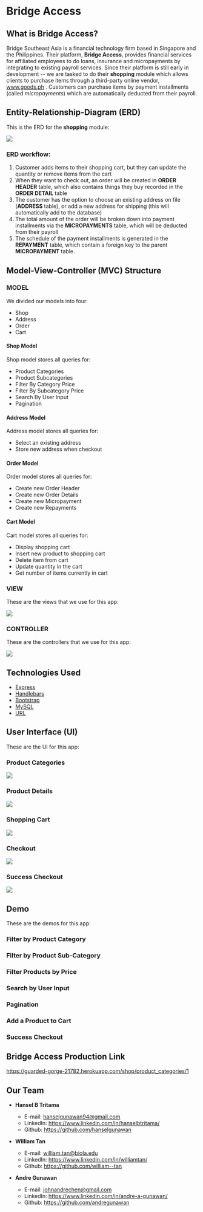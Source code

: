 # Bridge Access
## What is Bridge Access?
Bridge Southeast Asia is a financial technology firm based in Singapore and the Philippines. Their platform, **Bridge Access**, provides financial services for affiliated employees to do loans, insurance and micropayments by integrating to existing payroll services.
Since their platform is still early in development -- we are tasked to do their **shopping** module which allows clients to purchase items through a third-party online vendor, www.goods.ph . Customers can purchase items by payment installments (called *micropayments*) which are automatically deducted from their payroll.
## Entity-Relationship-Diagram (ERD)
This is the ERD for the **shopping** module:

![](https://imgur.com/gbYEkz9.png)

### ERD workflow:
1. Customer adds items to their shopping cart, but they can update the quantity or remove items from the cart
2. When they want to check out, an order will be created in **ORDER HEADER** table, which also contains things they buy recorded in the **ORDER DETAIL** table
3. The customer has the option to choose an existing address on file (**ADDRESS** table), or add a new address for shipping (this will automatically add to the database)
4. The total amount of the order will be broken down into payment installments via the **MICROPAYMENTS** table, which will be deducted from their payroll
5. The schedule of the payment installments is generated in the **REPAYMENT** table, which contain a foreign key to the parent **MICROPAYMENT** table.


## Model-View-Controller (MVC) Structure
### MODEL
We divided our models into four:
* Shop
* Address
* Order
* Cart
#### Shop Model
Shop model stores all queries for:
* Product Categories
* Product Subcategories
* Filter By Category Price
* Filter By Subcategory Price
* Search By User Input
* Pagination

#### Address Model
Address model stores all queries for:
* Select an existing address
* Store new address when checkout

#### Order Model
Order model stores all queries for:
* Create new Order Header
* Create new Order Details
* Create new Micropayment
* Create new Repayments

#### Cart Model
Cart model stores all queries for:
* Display shopping cart
* Insert new product to shopping cart
* Delete item from cart
* Update quantity in the cart
* Get number of items currently in cart

### VIEW
These are the views that we use for this app:

![](https://imgur.com/JDGXelr.png)

### CONTROLLER

These are the controllers that we use for this app:

![](https://imgur.com/NpP8elB.png)

## Technologies Used
* [Express](https://www.npmjs.com/package/express)
* [Handlebars](http://handlebarsjs.com/)
* [Bootstrap](https://getbootstrap.com/)
* [MySQL](https://www.npmjs.com/package/mysql)
* [URL](https://www.npmjs.com/package/url)

## User Interface (UI)
These are the UI for this app:
### Product Categories
![](https://imgur.com/oXEROjL.png)

### Product Details
![](https://imgur.com/JDGXelr.png)

### Shopping Cart
![](https://imgur.com/JDGXelr.png)

### Checkout
![](https://imgur.com/JDGXelr.png)

### Success Checkout
![](https://imgur.com/JDGXelr.png)

## Demo
These are the demos for this app:
### Filter by Product Category

### Filter by Product Sub-Category

### Filter Products by Price

### Search by User Input

### Pagination

### Add a Product to Cart

### Success Checkout

## Bridge Access Production Link
https://guarded-gorge-21782.herokuapp.com/shop/product_categories/1
## Our Team
* **Hansel B Tritama**
	* E-mail: hanselgunawan94@gmail.com
	* LinkedIn: https://www.linkedin.com/in/hanselbtritama/
	* Github: https://github.com/hanselgunawan

* **William Tan**
	* E-mail: william.tan@biola.edu
	* LinkedIn: https://www.linkedin.com/in/williamtan/
	* Github: https://github.com/william--tan

* **Andre Gunawan**
	* E-mail: johnandrechen@gmail.com
	* LinkedIn: https://www.linkedin.com/in/andre-a-gunawan/
	* Github: https://github.com/andregunawan
